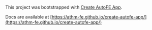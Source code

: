 This project was bootstrapped with [Create AutoFE App](https://github.com/athm-fe/create-autofe-app).

Docs are available at [https://athm-fe.github.io/create-autofe-app/](https://athm-fe.github.io/create-autofe-app/)